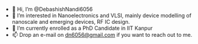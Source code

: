 - 👋 Hi, I’m @DebashishNandi6056
- 👀 I’m interested in Nanoelectronics and VLSI, mainly device modelling of nanoscale and emerging devices, RF IC design.
- 🌱 I’m currently enrolled as a PhD Candidate in IIT Kanpur
- 📫 Drop an e-mail on dn6056@gmail.com if you want to reach out to me.

<!---
DebashishNandi6056/DebashishNandi6056 is a ✨ special ✨ repository because its `README.md` (this file) appears on your GitHub profile.
You can click the Preview link to take a look at your changes.
--->
